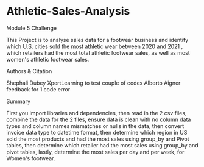 # Athletic-Sales-Analysis
Module 5 Challenge

This Project is to analyse sales data for a footwear business and identify which U.S. cities sold the most athletic wear between 2020 and 2021 , which retailers had the most total athletic footwear sales, as well as most women's athletic footwear sales. 

Authors & Citation

Shephali Dubey 
XpertLearning to test couple of codes 
Alberto Aigner feedback for 1 code error

Summary

First you import libraries and dependencies, then read in the 2 csv files, combine the data for the 2 files, ensure data is clean with no column data types and column names mismatches or nulls in the data, then convert invoice data type to datetime format, then determine which region in US sold the most products and had the most sales using group_by and Pivot tables, then determine which retailer had the most sales using group_by and pivot tables, lastly, determine the most sales per day and per week, for Women's footwear.

